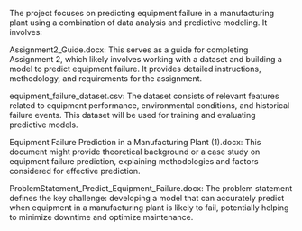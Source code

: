 The project focuses on predicting equipment failure in a manufacturing plant using a combination of data analysis and predictive modeling. It involves:

Assignment2_Guide.docx: This serves as a guide for completing Assignment 2, which likely involves working with a dataset and building a model to predict equipment failure. It provides detailed instructions, methodology, and requirements for the assignment.

equipment_failure_dataset.csv: The dataset consists of relevant features related to equipment performance, environmental conditions, and historical failure events. This dataset will be used for training and evaluating predictive models.

Equipment Failure Prediction in a Manufacturing Plant (1).docx: This document might provide theoretical background or a case study on equipment failure prediction, explaining methodologies and factors considered for effective prediction.

ProblemStatement_Predict_Equipment_Failure.docx: The problem statement defines the key challenge: developing a model that can accurately predict when equipment in a manufacturing plant is likely to fail, potentially helping to minimize downtime and optimize maintenance.
